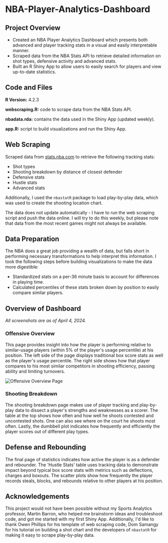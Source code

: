 # NBA-Player-Analytics-Dashboard
## Project Overview
- Created an NBA Player Analytics Dashboard which presents both advanced and player tracking stats in a visual and easily interpretable manner.
- Scraped data from the NBA Stats API to retrieve detailed information on shot types, defensive activity and advanced stats.
- Built an R Shiny App to allow users to easily search for players and view up-to-date statistics.

## Code and Files
**R Version:** 4.2.3

**webscraping.R:** code to scrape data from the NBA Stats API.

**nbadata.rda:** contains the data used in the Shiny App (updated weekly).

**app.R:** script to build visualizations and run the Shiny App.

## Web Scraping
Scraped data from [stats.nba.com](stats.nba.com) to retrieve the following tracking stats:
- Shot types
- Shooting breakdown by distance of closest defender
- Defensive stats
- Hustle stats
- Advanced stats

Additionally, I used the `nbastatR` package to load play-by-play data, which was used to create the shooting location chart.

The data does not update automatically - I have to run the web scraping script and push the data online. I will try to do this weekly, but please note that data from the most recent games might not always be available.

## Data Preparation
The NBA does a great job providing a wealth of data, but falls short in performing necessary transformations to help interpret this information. I took the following steps before building visualizations to make the data more digestible:
- Standardized stats on a per-36 minute basis to account for differences in playing time.
- Calculated percentiles of these stats broken down by position to easily compare similar players.

## Overview of Dashboard
*All screenshots are as of April 4, 2024.*
### Offensive Overview
This page provides insight into how the player is performing relative to similar-usage players (within 5% of the player's usage percentile) at his position. The left side of the page displays traditional box score stats as well as the player's usage percentile. The right side shows how that player compares to his most similar competitors in shooting efficiency, passing ability and limiting turnovers.

![Offensive Overview Page]((https://github.com/danielielusic/NBA-Player-Analytics-Dashboard/blob/main/readme%20images/offensive_overview.png))
### Shooting Breakdown
The shooting breakdown page makes use of player tracking and play-by-play data to dissect a player's strengths and weaknesses as a scorer. The table at the top shows how often and how well he shoots contested and uncontested shots. One can also see where on the court he shoots most often. Lastly, the dumbbell plot indicates how frequently and efficiently the player scores out of different play types.

## Defense and Rebounding
The final page of statistics indicates how active the player is as a defender and rebounder. The 'Hustle Stats' table uses tracking data to demonstrate impact beyond typical box score stats with metrics such as deflections, charges and boxouts. The scatter plots show how frequently the player records steals, blocks, and rebounds relative to other players at his position.

## Acknowledgements
This project would not have been possible without my Sports Analytics professor, Martin Barron, who helped me brainstorm ideas and troubleshoot code, and got me started with my first Shiny App. Additionally, I'd like to thank Owen Phillips for his template of web scraping code, Dom Samangy for his tutorial on building a shot chart and the developers of `nbastatR` for making it easy to scrape play-by-play data.
